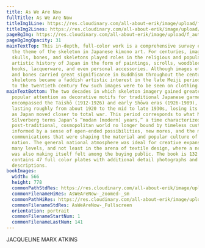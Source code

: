 ```yaml
---
title: As We Are Now
fullTitle: As We Are Now
titleImg1Line: https://res.cloudinary.com/all-about-erik/image/upload/f_auto/v1586895228/Publications/1.%20As%20We%20Are%20Now/title-aswearenow-white-1line_ts1z8c.png
titleImg2Lines: https://res.cloudinary.com/all-about-erik/image/upload/f_auto/v1586895227/Publications/1.%20As%20We%20Are%20Now/title-aswearenow-white-2lines_woqjeu.png
pageBgImg: https://res.cloudinary.com/all-about-erik/image/upload/f_auto/v1586895228/Publications/1.%20As%20We%20Are%20Now/background_skeleton_p0grqu.jpg
pageBgImgOpacity: 31
mainTextTop: This in-depth, full-color work is a comprehensive survey exploring
  the theme of the skeleton in Japanese kimono art. For centuries, images of
  skulls, bones, and skeletons played roles in the religious and popular
  artistic history of Japan in the form of paintings, scrolls, woodblock prints,
  books, lacquerware, and even personal accessories. Although images of skulls
  and bones carried great significance in Buddhism throughout the centuries, and
  skeletons became a faddish artistic interest in the late Meiji period, prior
  to the twentieth century few such images were to be seen on clothing.
mainTextBottom: The two decades in which skeleton imagery gained greatest
  popular attention as decorative motifs for traditional Japanese garments
  encompassed the Taishō (1912-1926) and early Shōwa eras (1926-1989), a period
  lasting roughly from about 1920 to the mid to late 1930s, losing its emphasis
  as Japan moved closer to total war. This period corresponds to what Miriam
  Silverberg terms Japan’s “modan [modern] years,” a time characterized by a
  post-traditional, cosmopolitan world no longer bound by timeless customs and
  informed by a sense of open-ended possibilities, new mores, and the mass
  communications that were shaping the material and popular culture of the
  nation. The general national atmosphere was ideal for creative expansion on
  many levels, and not least in the arena of textile design, where a new genre
  was also making itself felt among the buying public. The book is 132 pages and
  contains 47 full color plates with additional detail photographs and
  descriptions.
bookImages:
  width: 566
  height: 778
  commonPathStdRes: https://res.cloudinary.com/all-about-erik/image/upload/f_auto/v1588289251/Publications/1.%20As%20We%20Are%20Now/Book%20Images/FullScreen/
  commonFilenameHiRes: AsWeAreNow-_zoomed-_sm
  commonPathHiRes: https://res.cloudinary.com/all-about-erik/image/upload/f_auto/v1588289312/Publications/1.%20As%20We%20Are%20Now/Book%20Images/Zoomed%20sm/
  commonFilenameStdRes: AsWeAreNow-_Fullscreen
  orientation: portrait
  commonFilenameStartNum: 1
  commonFilenameLastNum: 141
---
```

JACQUELINE MARX ATKINS
